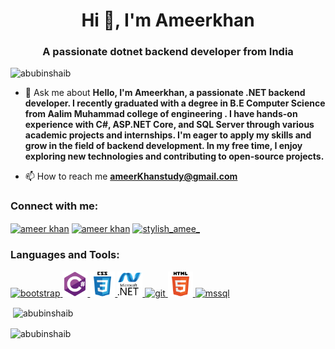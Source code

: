 <h1 align="center">Hi 👋, I'm Ameerkhan</h1>
<h3 align="center">A passionate dotnet backend developer from India</h3>

<p align="left"> <img src="https://komarev.com/ghpvc/?username=abubinshaib&label=Profile%20views&color=0e75b6&style=flat" alt="abubinshaib" /> </p>

- 💬 Ask me about **Hello, I'm Ameerkhan, a passionate .NET backend developer. I recently graduated with a degree in B.E Computer Science from Aalim Muhammad college of engineering . I have hands-on experience with C#, ASP.NET Core, and SQL Server through various academic projects and internships. I'm eager to apply my skills and grow in the field of backend development. In my free time, I enjoy exploring new technologies and contributing to open-source projects.**

- 📫 How to reach me **ameerKhanstudy@gmail.com**

<h3 align="left">Connect with me:</h3>
<p align="left">
<a href="https://linkedin.com/in/ameer khan" target="blank"><img align="center" src="https://raw.githubusercontent.com/rahuldkjain/github-profile-readme-generator/master/src/images/icons/Social/linked-in-alt.svg" alt="ameer khan" height="30" width="40" /></a>
<a href="https://fb.com/ameer khan" target="blank"><img align="center" src="https://raw.githubusercontent.com/rahuldkjain/github-profile-readme-generator/master/src/images/icons/Social/facebook.svg" alt="ameer khan" height="30" width="40" /></a>
<a href="https://instagram.com/stylish_amee_" target="blank"><img align="center" src="https://raw.githubusercontent.com/rahuldkjain/github-profile-readme-generator/master/src/images/icons/Social/instagram.svg" alt="stylish_amee_" height="30" width="40" /></a>
</p>

<h3 align="left">Languages and Tools:</h3>
<p align="left"> <a href="https://getbootstrap.com" target="_blank" rel="noreferrer"> <img src="https://tse4.mm.bing.net/th?id=OIP.cyGlxOKl3wJqBj4yaza_6QAAAA&pid=Api&P=0&h=180" alt="bootstrap" width="40" height="40"/> </a> <a href="https://www.w3schools.com/cs/" target="_blank" rel="noreferrer"> <img src="https://raw.githubusercontent.com/devicons/devicon/master/icons/csharp/csharp-original.svg" alt="csharp" width="40" height="40"/> </a> <a href="https://www.w3schools.com/css/" target="_blank" rel="noreferrer"> <img src="https://raw.githubusercontent.com/devicons/devicon/master/icons/css3/css3-original-wordmark.svg" alt="css3" width="40" height="40"/> </a> <a href="https://dotnet.microsoft.com/" target="_blank" rel="noreferrer"> <img src="https://raw.githubusercontent.com/devicons/devicon/master/icons/dot-net/dot-net-original-wordmark.svg" alt="dotnet" width="40" height="40"/> </a> <a href="https://git-scm.com/" target="_blank" rel="noreferrer"> <img src="https://www.vectorlogo.zone/logos/git-scm/git-scm-icon.svg" alt="git" width="40" height="40"/> </a> <a href="https://www.w3.org/html/" target="_blank" rel="noreferrer"> <img src="https://raw.githubusercontent.com/devicons/devicon/master/icons/html5/html5-original-wordmark.svg" alt="html5" width="40" height="40"/> </a> <a href="https://www.microsoft.com/en-us/sql-server" target="_blank" rel="noreferrer"> <img src="https://www.svgrepo.com/show/303229/microsoft-sql-server-logo.svg" alt="mssql" width="40" height="40"/> </a> </p>

<p>&nbsp;<img align="center" src="https://github-readme-stats.vercel.app/api?username=abubinshaib&show_icons=true&locale=en" alt="abubinshaib" /></p>

<p><img align="center" src="https://github-readme-streak-stats.herokuapp.com/?user=abubinshaib&" alt="abubinshaib" /></p>



